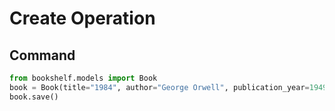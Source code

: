 # Create Operation

## Command
```python
from bookshelf.models import Book
book = Book(title="1984", author="George Orwell", publication_year=1949)
book.save()
